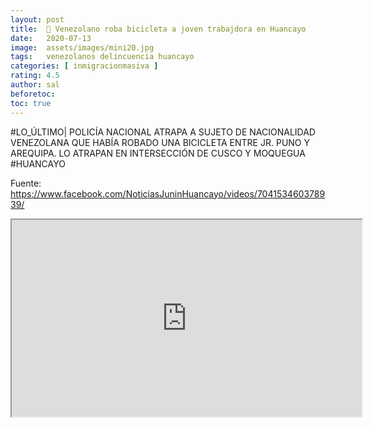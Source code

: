 ```yaml
---
layout: post
title:  🔴 Venezolano roba bicicleta a joven trabajdora en Huancayo
date:   2020-07-13
image:  assets/images/mini20.jpg
tags:   venezolanos delincuencia huancayo
categories: [ inmigracionmasiva ]
rating: 4.5
author: sal 
beforetoc:
toc: true
---
```


#LO_ÚLTIMO| POLICÍA NACIONAL ATRAPA A SUJETO DE NACIONALIDAD VENEZOLANA QUE HABÍA ROBADO UNA BICICLETA ENTRE JR. PUNO Y AREQUIPA.
LO ATRAPAN EN INTERSECCIÓN DE CUSCO Y MOQUEGUA
#HUANCAYO

Fuente:
https://www.facebook.com/NoticiasJuninHuancayo/videos/704153460378939/

<iframe id="lbry-iframe" width="560" height="315" src="https://lbry.tv/$/embed/HUANCAYO-VENECOROBABICICLETAAJOVENTRABAJADORA/0e74d9743062798c56785f3ad921c43621a0d437" allowfullscreen></iframe>
